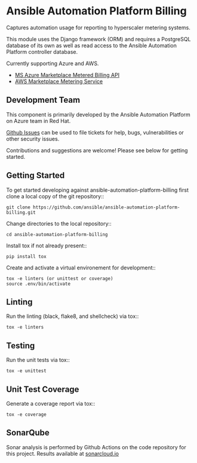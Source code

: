 Ansible Automation Platform Billing
===================================

Captures automation usage for reporting to hyperscaler metering systems.

This module uses the Django framework (ORM) and requires a PostgreSQL database
of its own as well as read access to the Ansible Automation Platform controller database.

Currently supporting Azure and AWS.
  - [MS Azure Marketplace Metered Billing API](https://docs.microsoft.com/en-us/azure/marketplace/marketplace-metering-service-apis)
  - [AWS Marketplace Metering Service](https://docs.aws.amazon.com/marketplacemetering/latest/APIReference/Welcome.html)


Development Team
----------------

This component is primarily developed by the Ansible Automation Platform on Azure team in Red Hat.

[Github Issues](https://github.com/ansible/ansible-automation-platform-billing/issues) can be used to file tickets for help, bugs, vulnerabilities or other security issues.

Contributions and suggestions are welcome!  Please see below for getting started.


Getting Started
---------------

To get started developing against ansible-automation-platform-billing first clone a local copy of the git repository::

    git clone https://github.com/ansible/ansible-automation-platform-billing.git


Change directories to the local repository::

    cd ansible-automation-platform-billing


Install tox if not already present::
    
    pip install tox


Create and activate a virtual environement for development::

    tox -e linters (or unittest or coverage)
    source .env/bin/activate


Linting
-------

Run the linting (black, flake8, and shellcheck) via tox::

    tox -e linters


Testing
-------

Run the unit tests via tox::

    tox -e unittest


Unit Test Coverage
------------------

Generate a coverage report via tox::

    tox -e coverage


SonarQube
---------

Sonar analysis is performed by Github Actions on the code repository
for this project.
Results available at [sonarcloud.io](https://sonarcloud.io/project/overview?id=ansible_ansible-automation-platform-azure-billing)
